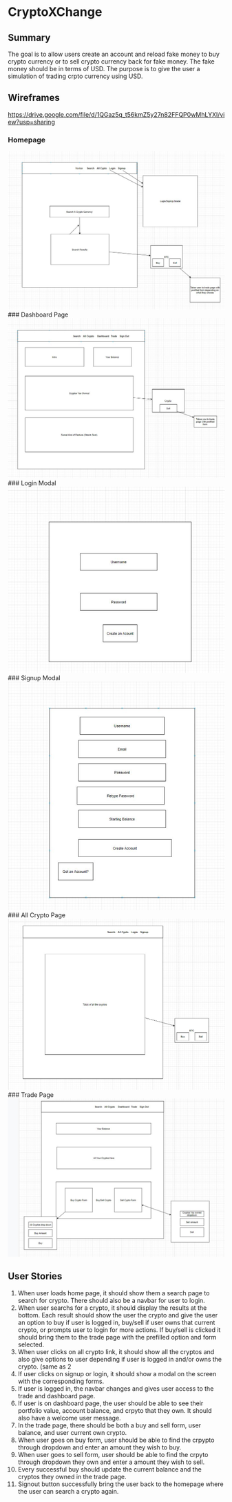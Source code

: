 # CryptoXChange

## Summary

The goal is to allow users create an account and reload fake money to buy crypto currency or to sell crypto currency back for fake money. The fake money should be in terms of USD. The purpose is to give the user a simulation of trading crpto currency using USD.

## Wireframes
https://drive.google.com/file/d/1QGaz5q_t56kmZ5y27n82FFQP0wMhLYXl/view?usp=sharing

### Homepage
<img src="https://github.com/JasonOuyang8000/Crypto-Exchange-Backend/blob/master/wireframes/Homepage.JPG">
### Dashboard Page
<img src="https://github.com/JasonOuyang8000/Crypto-Exchange-Backend/blob/master/wireframes/Dashboard Page.JPG">
### Login Modal
<img src="https://github.com/JasonOuyang8000/Crypto-Exchange-Backend/blob/master/wireframes/LoginForm.JPG">
### Signup Modal
<img src="https://github.com/JasonOuyang8000/Crypto-Exchange-Backend/blob/master/wireframes/SignupForm.JPG">
### All Crypto Page
<img src="https://github.com/JasonOuyang8000/Crypto-Exchange-Backend/blob/master/wireframes/AllCryptoPage.JPG">
### Trade Page
<img src="https://github.com/JasonOuyang8000/Crypto-Exchange-Backend/blob/master/wireframes/Tradepage.JPG">

## User Stories
1. When user loads home page, it should show them a search page to search for crypto. There should also be a navbar for user to login. 
2. When user searchs for a crypto, it should display the results at the bottom. Each result should show the user the crypto and give the user an option to buy if user is logged in, buy/sell if user owns that current crypto, or prompts user to login for more actions. If buy/sell is clicked it should bring them to the trade page with the prefilled option and form selected. 
3. When user clicks on all crypto link, it should show all the cryptos and also give options to user depending if user is logged in and/or owns the crypto. (same as 2  
4. If user clicks on signup or login, it should show a modal on the screen with the corresponding forms.
5. If user is logged in, the navbar changes and gives user access to the trade and dashboard page.
6. If user is on dashboard page, the user should be able to see their portfolio value, account balance, and crpyto that they own. It should also have a welcome user message.
7. In the trade page, there should be both a buy and sell form, user balance, and user current own crypto. 
8. When user goes on buy form, user should be able to find the crpypto through dropdown and enter an amount they wish to buy.
9. When user goes to sell form, user should be able to find the crpyto through dropdown they own and enter a amount they wish to sell. 
10. Every successful buy should update the current balance and the cryptos they owned in the trade page.
11. Signout button successfully bring the user back to the homepage where the user can search a crypto again. 
